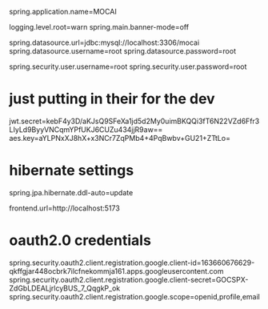 spring.application.name=MOCAI

logging.level.root=warn
spring.main.banner-mode=off

spring.datasource.url=jdbc:mysql://localhost:3306/mocai
spring.datasource.username=root
spring.datasource.password=root

spring.security.user.username=root
spring.security.user.password=root

# just putting in their for the dev
jwt.secret=kebF4y3D/aKJsQ9SFeXa1jd5d2My0uimBKQQi3fT6N22VZd6Ffr3LIyLd9ByyVNCqmYPfUKJ6CUZu434jjR9aw==
aes.key=aYLPNxXJ8hX+x3NCr7ZqPMb4+4PqBwbv+GU21+ZTtLo=

# hibernate settings
spring.jpa.hibernate.ddl-auto=update

frontend.url=http://localhost:5173

# oauth2.0 credentials
spring.security.oauth2.client.registration.google.client-id=163660676629-qkffgjar448ocbrk7ilcfnekommja161.apps.googleusercontent.com
spring.security.oauth2.client.registration.google.client-secret=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
spring.security.oauth2.client.registration.google.scope=openid,profile,email
